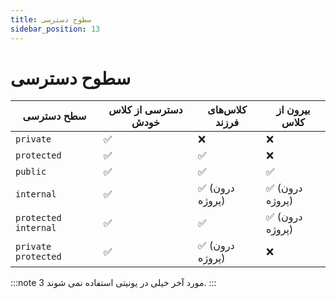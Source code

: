 ```yaml
---
title: سطوح دسترسی
sidebar_position: 13
---
```


# سطوح دسترسی

| سطح دسترسی           | دسترسی از کلاس خودش | کلاس‌های فرزند | بیرون از کلاس  |
| -------------------- | ------------------- | -------------- | -------------- |
| `private`            | ✅                   | ❌              | ❌              |
| `protected`          | ✅                   | ✅              | ❌              |
| `public`             | ✅                   | ✅              | ✅              |
| `internal`           | ✅                   | ✅ (درون پروژه) | ✅ (درون پروژه) |
| `protected internal` | ✅                   | ✅              | ✅ (درون پروژه) |
| `private protected`  | ✅                   | ✅ (درون پروژه) | ❌              |


:::note
3 مورد آخر خیلی در یونیتی استفاده نمی شوند.
:::